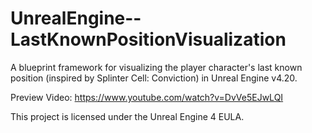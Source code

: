 # UnrealEngine--LastKnownPositionVisualization
A blueprint framework for visualizing the player character's last known position (inspired by Splinter Cell: Conviction) in Unreal Engine v4.20.

Preview Video: https://www.youtube.com/watch?v=DvVe5EJwLQI

This project is licensed under the Unreal Engine 4 EULA.
